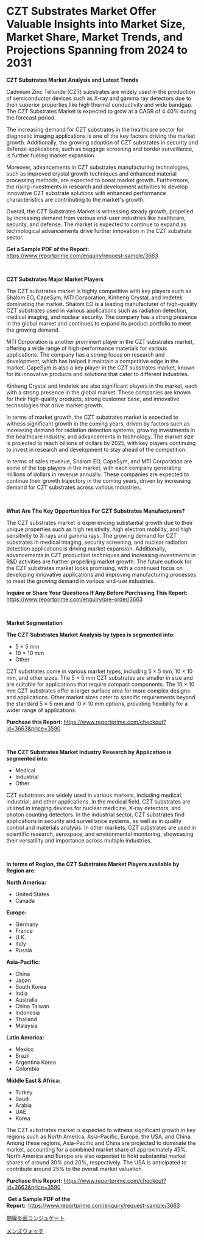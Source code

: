 <p><h1>CZT Substrates Market Offer Valuable Insights into Market Size, Market Share, Market Trends, and Projections Spanning from 2024 to 2031</h1></p><p><strong>CZT Substrates Market Analysis and Latest Trends</strong></p>
<p><p>Cadmium Zinc Telluride (CZT) substrates are widely used in the production of semiconductor devices such as X-ray and gamma ray detectors due to their superior properties like high thermal conductivity and wide bandgap. The CZT Substrates Market is expected to grow at a CAGR of 4.40% during the forecast period. </p><p>The increasing demand for CZT substrates in the healthcare sector for diagnostic imaging applications is one of the key factors driving the market growth. Additionally, the growing adoption of CZT substrates in security and defense applications, such as baggage screening and border surveillance, is further fueling market expansion.</p><p>Moreover, advancements in CZT substrates manufacturing technologies, such as improved crystal growth techniques and enhanced material processing methods, are expected to boost market growth. Furthermore, the rising investments in research and development activities to develop innovative CZT substrate solutions with enhanced performance characteristics are contributing to the market's growth.</p><p>Overall, the CZT Substrates Market is witnessing steady growth, propelled by increasing demand from various end-user industries like healthcare, security, and defense. The market is expected to continue to expand as technological advancements drive further innovation in the CZT substrate sector.</p></p>
<p><strong>Get a Sample PDF of the Report:&nbsp;</strong> <a href="https://www.reportprime.com/enquiry/request-sample/3663">https://www.reportprime.com/enquiry/request-sample/3663</a></p>
<p>&nbsp;</p>
<p><strong>CZT Substrates Major Market Players</strong></p>
<p><p>The CZT substrates market is highly competitive with key players such as Shalom EO, CapeSym, MTI Corporation, Kinheng Crystal, and Imdetek dominating the market. Shalom EO is a leading manufacturer of high-quality CZT substrates used in various applications such as radiation detection, medical imaging, and nuclear security. The company has a strong presence in the global market and continues to expand its product portfolio to meet the growing demand.</p><p>MTI Corporation is another prominent player in the CZT substrates market, offering a wide range of high-performance materials for various applications. The company has a strong focus on research and development, which has helped it maintain a competitive edge in the market. CapeSym is also a key player in the CZT substrates market, known for its innovative products and solutions that cater to different industries.</p><p>Kinheng Crystal and Imdetek are also significant players in the market, each with a strong presence in the global market. These companies are known for their high-quality products, strong customer base, and innovative technologies that drive market growth.</p><p>In terms of market growth, the CZT substrates market is expected to witness significant growth in the coming years, driven by factors such as increasing demand for radiation detection systems, growing investments in the healthcare industry, and advancements in technology. The market size is projected to reach billions of dollars by 2025, with key players continuing to invest in research and development to stay ahead of the competition.</p><p>In terms of sales revenue, Shalom EO, CapeSym, and MTI Corporation are some of the top players in the market, with each company generating millions of dollars in revenue annually. These companies are expected to continue their growth trajectory in the coming years, driven by increasing demand for CZT substrates across various industries.</p></p>
<p>&nbsp;</p>
<p><strong>What Are The Key Opportunities For CZT Substrates Manufacturers?</strong></p>
<p><p>The CZT substrates market is experiencing substantial growth due to their unique properties such as high resistivity, high electron mobility, and high sensitivity to X-rays and gamma rays. The growing demand for CZT substrates in medical imaging, security screening, and nuclear radiation detection applications is driving market expansion. Additionally, advancements in CZT production techniques and increasing investments in R&D activities are further propelling market growth. The future outlook for the CZT substrates market looks promising, with a continued focus on developing innovative applications and improving manufacturing processes to meet the growing demand in various end-use industries.</p></p>
<p><strong>Inquire or Share Your Questions If Any Before Purchasing This Report:</strong> <a href="https://www.reportprime.com/enquiry/pre-order/3663">https://www.reportprime.com/enquiry/pre-order/3663</a></p>
<p>&nbsp;</p>
<p><strong>Market Segmentation</strong></p>
<p><strong>The CZT Substrates Market Analysis by types is segmented into:</strong></p>
<p><ul><li>5 × 5 mm</li><li>10 × 10 mm</li><li>Other</li></ul></p>
<p><p>CZT substrates come in various market types, including 5 × 5 mm, 10 × 10 mm, and other sizes. The 5 × 5 mm CZT substrates are smaller in size and are suitable for applications that require compact components. The 10 × 10 mm CZT substrates offer a larger surface area for more complex designs and applications. Other market sizes cater to specific requirements beyond the standard 5 × 5 mm and 10 × 10 mm options, providing flexibility for a wider range of applications.</p></p>
<p><strong>Purchase this Report:&nbsp;</strong><a href="https://www.reportprime.com/checkout?id=3663&price=3590">https://www.reportprime.com/checkout?id=3663&price=3590</a></p>
<p>&nbsp;</p>
<p><strong>The CZT Substrates Market Industry Research by Application is segmented into:</strong></p>
<p><ul><li>Medical</li><li>Industrial</li><li>Other</li></ul></p>
<p><p>CZT substrates are widely used in various markets, including medical, industrial, and other applications. In the medical field, CZT substrates are utilized in imaging devices for nuclear medicine, X-ray detectors, and photon counting detectors. In the industrial sector, CZT substrates find applications in security and surveillance systems, as well as in quality control and materials analysis. In other markets, CZT substrates are used in scientific research, aerospace, and environmental monitoring, showcasing their versatility and importance across multiple industries.</p></p>
<p>&nbsp;</p>
<p><strong>In terms of Region, the CZT Substrates Market Players available by Region are:</strong></p>
<p>
    <p> <strong> North America: </strong>
        <ul>
            <li>United States</li>
            <li>Canada</li>
        </ul>
        </p> 
    <p> <strong> Europe: </strong>
        <ul>
            <li>Germany</li>
            <li>France</li>
            <li>U.K.</li>
            <li>Italy</li>
            <li>Russia</li>
        </ul>
        </p> 
    <p> <strong> Asia-Pacific: </strong>
        <ul>
            <li>China</li>
            <li>Japan</li>
            <li>South Korea</li>
            <li>India</li>
            <li>Australia</li>
            <li>China Taiwan</li>
            <li>Indonesia</li>
            <li>Thailand</li>
            <li>Malaysia</li>
        </ul>
        </p> 
    <p> <strong> Latin America: </strong>
        <ul>
            <li>Mexico</li>
            <li>Brazil</li>
            <li>Argentina Korea</li>
            <li>Colombia</li>
        </ul>
        </p> 
    <p> <strong> Middle East & Africa: </strong>
        <ul>
            <li>Turkey</li>
            <li>Saudi</li>
            <li>Arabia</li>
            <li>UAE</li>
            <li>Korea</li>
        </ul>
    </p>
    </p>
<p><p>The CZT substrates market is expected to witness significant growth in key regions such as North America, Asia-Pacific, Europe, the USA, and China. Among these regions, Asia-Pacific and China are projected to dominate the market, accounting for a combined market share of approximately 45%. North America and Europe are also expected to hold substantial market shares of around 30% and 20%, respectively. The USA is anticipated to contribute around 25% to the overall market valuation.</p></p>
<p><strong>Purchase this Report: </strong><a href="https://www.reportprime.com/checkout?id=3663&price=3590">https://www.reportprime.com/checkout?id=3663&price=3590</a></p>
<p>&nbsp;<strong>Get a Sample PDF of the Report:&nbsp;&nbsp;</strong><a href="https://www.reportprime.com/enquiry/request-sample/3663">https://www.reportprime.com/enquiry/request-sample/3663</a></p>
<p><strong></strong></p>
<p><p><a href="https://github.com/EstaSprer20231/Market-Research-Report-List-1/blob/main/914347514577.md">髄膜炎菌コンジュゲート</a></p><p><a href="https://github.com/vlcostes/Market-Research-Report-List-1/blob/main/149716014576.md">メンズウォッチ</a></p></p>